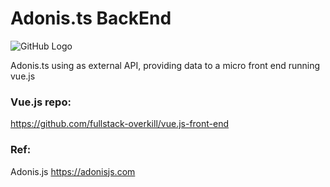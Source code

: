 # Adonis.ts  BackEnd
![GitHub Logo](https://camo.githubusercontent.com/305144b0a9d114cb25281a93646ce26dbabf615e/68747470733a2f2f7265732e636c6f7564696e6172792e636f6d2f61646f6e69736a732f696d6167652f75706c6f61642f715f3130302f76313535383631323836392f61646f6e69732d726561646d655f7a73637963752e6a7067)


Adonis.ts using as external API, providing data to a micro front end running vue.js

### Vue.js repo:

https://github.com/fullstack-overkill/vue.js-front-end

### Ref:

Adonis.js https://adonisjs.com
